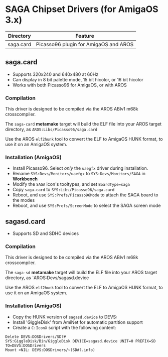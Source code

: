 SAGA Chipset Drivers (for AmigaOS 3.x)
=====================================

| Directory | Feature                                            |
| --------- | -------------------------------------------------- |
| saga.card | Picasso96 plugin for AmigaOS and AROS              |

## saga.card

* Supports 320x240 and 640x480 at 60Hz
* Can display in 8 bit palette mode, 15 bit hicolor, or 16 bit hicolor
* Works with both Picasso96 for AmigaOS, or with AROS

### Compilation

This driver is designed to be compiled via the AROS ABIv1 m68k crosscompiler.

The `saga-card` __metamake__ target will build the ELF file into your AROS
target directory, as `AROS:Libs/Picasso96/saga.card`

Use the AROS `elf2hunk` tool to convert the ELF to AmigaOS HUNK format, to
use it on an AmigaOS system.

### Installation (AmigaOS)

* Install Picasso96. Select _only_ the `uaegfx` driver during installation.
* Rename `SYS:Devs/Monitors/uaefgx` to `SYS:Devs/Monitors/SAGA` in __Workbench__
* Modify the `SAGA` icon's tooltypes, and set `BoardType=saga`
* Copy `saga.card` to `SYS:Libs/Picasso96/saga.card`
* Reboot, and use `SYS:Prefs/Picasso96Mode` to attach the SAGA board to the modes
* Reboot, and use `SYS:Prefs/ScreenMode` to select the SAGA screen mode

## sagasd.card

* Supports SD and SDHC devices

### Compilation

This driver is designed to be compiled via the AROS ABIv1 m68k crosscompiler.

The `saga-sd` __metamake__ target will build the ELF file into your AROS
target directory, as `AROS:Devs/sagasd.device

Use the AROS `elf2hunk` tool to convert the ELF to AmigaOS HUNK format, to
use it on an AmigaOS system.

### Installation (AmigaOS)

* Copy the HUNK version of `sagasd.device` to DEVS:
* Install 'GiggleDisk' from AmiNet for automatic partition support
* Create a `C:IconX` script with the following content:

```
Delete DEVS:DOSDrivers/SD?#
SYS:GiggleDisk/Bin/GiggleDisk DEVICE=sagasd.device UNIT=0 PREFIX=SD TO=DEVS:DOSDrivers
Mount >NIL: DEVS:DOSDrivers/~(SD#?.info)
```
